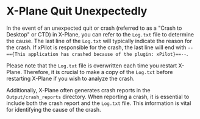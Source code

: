 # X-Plane Quit Unexpectedly
In the event of an unexpected quit or crash (referred to as a "Crash to Desktop" or CTD) in X-Plane, you can refer to the `Log.txt` file to determine the cause. The last line of the `Log.txt` will typically indicate the reason for the crash. If xPilot is responsible for the crash, the last line will end with `--=={This application has crashed because of the plugin: xPilot}==--`.

Please note that the `Log.txt` file is overwritten each time you restart X-Plane. Therefore, it is crucial to make a copy of the `Log.txt` before restarting X-Plane if you wish to analyze the crash.

Additionally, X-Plane often generates crash reports in the `Output/crash_reports` directory. When reporting a crash, it is essential to include both the crash report and the `Log.txt` file. This information is vital for identifying the cause of the crash.